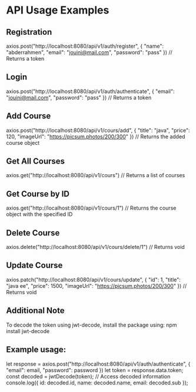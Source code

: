 # API Usage Examples

## Registration


axios.post("http://localhost:8080/api/v1/auth/register", {
  "name": "abderrahmen",
  "email": "jouini@mail.com",
  "password": "pass"
})
// Returns a token

## Login
axios.post("http://localhost:8080/api/v1/auth/authenticate", {
  "email": "jouini@mail.com",
  "password": "pass"
})
// Returns a token

## Add Course
axios.post("http://localhost:8080/api/v1/cours/add", {
  "title": "java",
  "price": 120,
  "imageUrl": "https://picsum.photos/200/300"
})
// Returns the added course object

## Get All Courses
axios.get("http://localhost:8080/api/v1/cours")
// Returns a list of courses
## Get Course by ID
axios.get("http://localhost:8080/api/v1/cours/1")
// Returns the course object with the specified ID
## Delete Course
axios.delete("http://localhost:8080/api/v1/cours/delete/1")
// Returns void
## Update Course
axios.patch("http://localhost:8080/api/v1/cours/update", {
    "id": 1,
    "title": "java ee",
    "price": 1500,
    "imageUrl": "https://picsum.photos/200/300"
})
// Returns void
## Additional Note
To decode the token using jwt-decode, install the package using:
npm install jwt-decode

## Example usage:

let response = axios.post("http://localhost:8080/api/v1/auth/authenticate", {
  "email": email,
  "password": password
})
let token = response.data.token;
const decoded = jwtDecode(token);
// Access decoded information
console.log({
  id: decoded.id,
  name: decoded.name,
  email: decoded.sub
});
